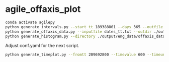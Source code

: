 # agile_offaxis_plot

```bash
conda activate agilepy
python generate_intervals.py --start_tt 189388801 --days 365 --outfile dates_tt.txt
python generate_offaxis_data.py --inputfile dates_tt.txt --outdir ./output --processes 25 --srcx 263.854021 --srcy -32.938507
python generate_histogram.py --directory ./output/eng_data/offaxis_data --fromtt 189388801 --days 10 --outdir histograms  --show false
```
Adjust conf.yaml for the next script.
```bash
python generate_timeplot.py --fromtt 209692800 --timevalue 600 --timeunit seconds
```
